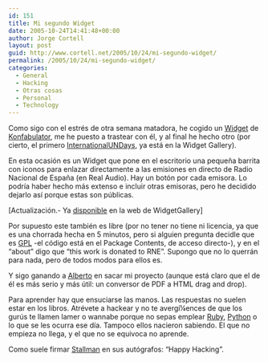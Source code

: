 ```yaml
---
id: 151
title: Mi segundo Widget
date: 2005-10-24T14:41:48+00:00
author: Jorge Cortell
layout: post
guid: http://www.cortell.net/2005/10/24/mi-segundo-widget/
permalink: /2005/10/24/mi-segundo-widget/
categories:
  - General
  - Hacking
  - Otras cosas
  - Personal
  - Technology
---
```

Como sigo con el estrés de otra semana matadora, he cogido un [Widget](http://www.widgetgallery.com/) de [Konfabulator](http://www.konfabulator.com/), me he puesto a trastear con él, y al final he hecho otro (por cierto, el primero [InternationalUNDays](http://www.widgetgallery.com/view.php?widget=37646), ya está en la Widget Gallery).

En esta ocasión es un Widget que pone en el escritorio una pequeña barrita con iconos para enlazar directamente a las emisiones en directo de Radio Nacional de España (en Real Audio). Hay un botón por cada emisora. Lo podrí­a haber hecho más extenso e incluir otras emisoras, pero he decidido dejarlo así­ porque estas son públicas.

[Actualización.- Ya [disponible](http://www.widgetgallery.com/view.php?widget=37674) en la web de WidgetGallery]

Por supuesto este también es libre (por no tener no tiene ni licencia, ya que es una chorrada hecha en 5 minutos, pero si alguien pregunta decidle que es [GPL](http://www.fsf.org/licensing/licenses/gpl.html) -el código está en el Package Contents, de acceso directo-), y en el &#8220;about&#8221; digo que &#8220;this work is donated to RNE&#8221;. Supongo que no lo querrán para nada, pero de todos modos para ellos es.

Y sigo ganando a [Alberto](http://www.faq-mac.com/bitacoras/brocolifresco/?page_id=234) en sacar mi proyecto (aunque está claro que el de él es más serio y más útil: un conversor de PDF a HTML drag and drop).

Para aprender hay que ensuciarse las manos. Las respuestas no suelen estar en los libros. Atrévete a hackear y no te avergí¼ences de que los gurús te llamen lamer o wannabe porque no sepas emplear [Ruby](http://www.rubyonrails.com/), [Python](http://www.python.org/doc/Humor.html) o lo que se les ocurra ese dí­a. Tampoco ellos nacieron sabiendo. El que no empieza no llega, y el que no se equivoca no aprende.

Como suele firmar [Stallman](http://www.stallman.org/) en sus autógrafos: &#8220;Happy Hacking&#8221;.
